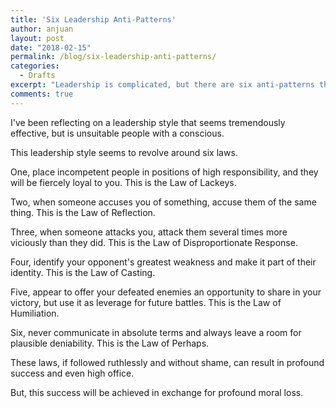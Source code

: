 ```yaml
---
title: 'Six Leadership Anti-Patterns'
author: anjuan
layout: post
date: "2018-02-15"
permalink: /blog/six-leadership-anti-patterns/
categories:
  - Drafts
excerpt: "Leadership is complicated, but there are six anti-patterns that seem effective in the short-term but will result in advantages that are only temporary."
comments: true
---
```



I've been reflecting on a leadership style that seems tremendously effective, but is unsuitable people with a conscious.

This leadership style seems to revolve around six laws.

One, place incompetent people in positions of high responsibility, and they will be fiercely loyal to you. This is the Law of Lackeys.

Two, when someone accuses you of something, accuse them of the same thing. This is the Law of Reflection.

Three, when someone attacks you, attack them several times more viciously than they did. This is the Law of Disproportionate Response.

Four, identify your opponent's greatest weakness and make it part of their identity. This is the Law of Casting.

Five, appear to offer your defeated enemies an opportunity to share in your victory, but use it as leverage for future battles. This is the Law of Humiliation.

Six, never communicate in absolute terms and always leave a room for plausible deniability. This is the Law of Perhaps.

These laws, if followed ruthlessly and without shame, can result in profound success and even high office.

But, this success will be achieved in exchange for profound moral loss.

